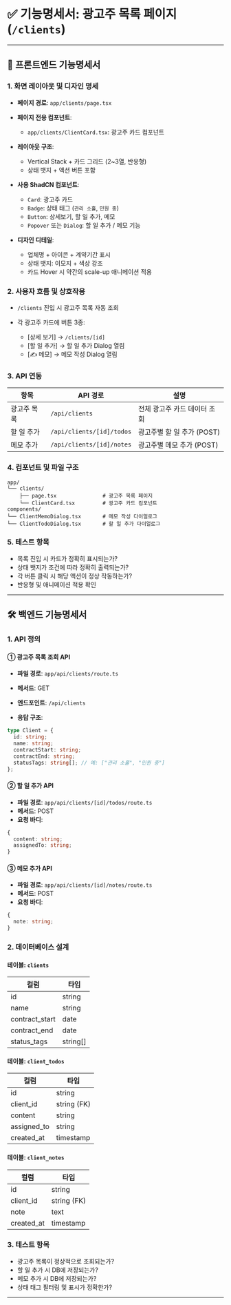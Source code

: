 

# ✅ 기능명세서: 광고주 목록 페이지 (`/clients`)

---

## 📘 프론트엔드 기능명세서

### 1. 화면 레이아웃 및 디자인 명세

* **페이지 경로**: `app/clients/page.tsx`

* **페이지 전용 컴포넌트**:

  * `app/clients/ClientCard.tsx`: 광고주 카드 컴포넌트

* **레이아웃 구조**:

  * Vertical Stack + 카드 그리드 (2\~3열, 반응형)
  * 상태 뱃지 + 액션 버튼 포함

* **사용 ShadCN 컴포넌트**:

  * `Card`: 광고주 카드
  * `Badge`: 상태 태그 (`관리 소홀`, `민원 중`)
  * `Button`: 상세보기, 할 일 추가, 메모
  * `Popover` 또는 `Dialog`: 할 일 추가 / 메모 기능

* **디자인 디테일**:

  * 업체명 + 아이콘 + 계약기간 표시
  * 상태 뱃지: 이모지 + 색상 강조
  * 카드 Hover 시 약간의 scale-up 애니메이션 적용

### 2. 사용자 흐름 및 상호작용

* `/clients` 진입 시 광고주 목록 자동 조회
* 각 광고주 카드에 버튼 3종:

  * \[상세 보기] → `/clients/[id]`
  * \[할 일 추가] → 할 일 추가 Dialog 열림
  * \[✍️ 메모] → 메모 작성 Dialog 열림

### 3. API 연동

| 항목     | API 경로                    | 설명                 |
| ------ | ------------------------- | ------------------ |
| 광고주 목록 | `/api/clients`            | 전체 광고주 카드 데이터 조회   |
| 할 일 추가 | `/api/clients/[id]/todos` | 광고주별 할 일 추가 (POST) |
| 메모 추가  | `/api/clients/[id]/notes` | 광고주별 메모 추가 (POST)  |

### 4. 컴포넌트 및 파일 구조

```
app/
└── clients/
    ├── page.tsx               # 광고주 목록 페이지
    └── ClientCard.tsx         # 광고주 카드 컴포넌트
components/
└── ClientMemoDialog.tsx       # 메모 작성 다이얼로그
└── ClientTodoDialog.tsx       # 할 일 추가 다이얼로그
```

### 5. 테스트 항목

* 목록 진입 시 카드가 정확히 표시되는가?
* 상태 뱃지가 조건에 따라 정확히 출력되는가?
* 각 버튼 클릭 시 해당 액션이 정상 작동하는가?
* 반응형 및 애니메이션 적용 확인

---

## 🛠️ 백엔드 기능명세서

### 1. API 정의

#### ① 광고주 목록 조회 API

* **파일 경로**: `app/api/clients/route.ts`

* **메서드**: GET

* **엔드포인트**: `/api/clients`

* **응답 구조**:

```ts
type Client = {
  id: string;
  name: string;
  contractStart: string;
  contractEnd: string;
  statusTags: string[]; // 예: ["관리 소홀", "민원 중"]
};
```

#### ② 할 일 추가 API

* **파일 경로**: `app/api/clients/[id]/todos/route.ts`
* **메서드**: POST
* **요청 바디**:

```ts
{
  content: string;
  assignedTo: string;
}
```

#### ③ 메모 추가 API

* **파일 경로**: `app/api/clients/[id]/notes/route.ts`
* **메서드**: POST
* **요청 바디**:

```ts
{
  note: string;
}
```

### 2. 데이터베이스 설계

#### 테이블: `clients`

| 컬럼              | 타입        |
| --------------- | --------- |
| id              | string    |
| name            | string    |
| contract\_start | date      |
| contract\_end   | date      |
| status\_tags    | string\[] |

#### 테이블: `client_todos`

| 컬럼           | 타입          |
| ------------ | ----------- |
| id           | string      |
| client\_id   | string (FK) |
| content      | string      |
| assigned\_to | string      |
| created\_at  | timestamp   |

#### 테이블: `client_notes`

| 컬럼          | 타입          |
| ----------- | ----------- |
| id          | string      |
| client\_id  | string (FK) |
| note        | text        |
| created\_at | timestamp   |

### 3. 테스트 항목

* 광고주 목록이 정상적으로 조회되는가?
* 할 일 추가 시 DB에 저장되는가?
* 메모 추가 시 DB에 저장되는가?
* 상태 태그 필터링 및 표시가 정확한가?

---

